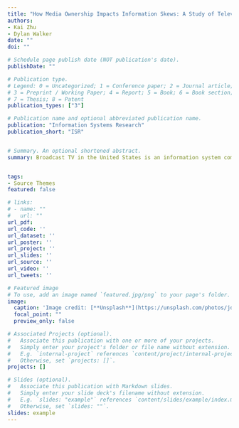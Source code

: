 ```yaml
---
title: "How Media Ownership Impacts Information Skews: A Study of Televised News Using Massive-Scale Text Transcripts"
authors:
- Kai Zhu
- Dylan Walker
date: ""
doi: ""

# Schedule page publish date (NOT publication's date).
publishDate: ""

# Publication type.
# Legend: 0 = Uncategorized; 1 = Conference paper; 2 = Journal article;
# 3 = Preprint / Working Paper; 4 = Report; 5 = Book; 6 = Book section;
# 7 = Thesis; 8 = Patent
publication_types: ["3"]

# Publication name and optional abbreviated publication name.
publication: "Information Systems Research"
publication_short: "ISR"


# Summary. An optional shortened abstract.
summary: Broadcast TV in the United States is an information system comprised of hundreds of local television stations that both produce their own information and syndicate information from other sources (such as major networks). In this system, a few media conglomerates are behind the vast amount of information produced and disseminated. There has been an increasing trend of media consolidation in recent years and this raises the very real concern that conglomerate owners have both the means and motive to skew information. When large owners act coherently, they can skew information to emphasize views, perspectives, framing, coverage and attention. This is important because broadcast media has a dramatic impact on political and social outcomes and undeniably shapes the national dialogue surrounding important issues. Unfortunately, we know little about how ownership affects information skew and lack a systematic empirical evaluation of content and ownership at sufficient scale and detail. In this study, we quantify and investigate the consequences of information system ownership, specifically in terms of diversity of information and political polarization, in one of our most important mass information systems - broadcast televised news. We aim to understand how does media ownership impact information diversity, political polarization, and topic coverage in TV news. To examine the impact of ownership, we focus on the natural experiments of hundreds of station acquisitions by new owners over a six year time span. The change of ownership allow us to disentangle the impact of owner of a TV station from other characteristics that may also correlated with the information produced by a station.


tags:
- Source Themes
featured: false

# links:
# - name: ""
#   url: ""
url_pdf: 
url_code: ''
url_dataset: ''
url_poster: ''
url_project: ''
url_slides: ''
url_source: ''
url_video: ''
url_tweets: ''

# Featured image
# To use, add an image named `featured.jpg/png` to your page's folder. 
image:
  caption: 'Image credit: [**Unsplash**](https://unsplash.com/photos/jdD8gXaTZsc)'
  focal_point: ""
  preview_only: false

# Associated Projects (optional).
#   Associate this publication with one or more of your projects.
#   Simply enter your project's folder or file name without extension.
#   E.g. `internal-project` references `content/project/internal-project/index.md`.
#   Otherwise, set `projects: []`.
projects: []

# Slides (optional).
#   Associate this publication with Markdown slides.
#   Simply enter your slide deck's filename without extension.
#   E.g. `slides: "example"` references `content/slides/example/index.md`.
#   Otherwise, set `slides: ""`.
slides: example
---
```




